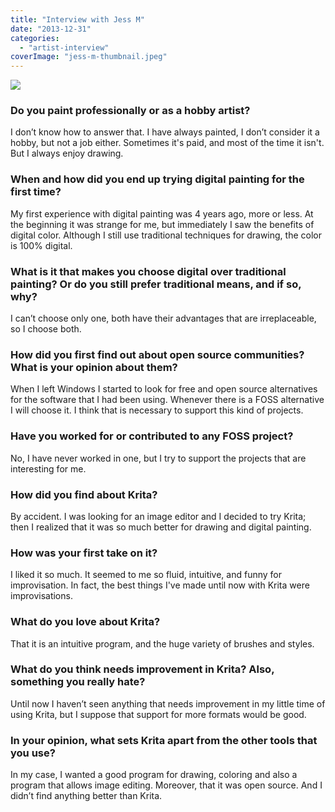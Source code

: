 ```yaml
---
title: "Interview with Jess M"
date: "2013-12-31"
categories: 
  - "artist-interview"
coverImage: "jess-m-thumbnail.jpeg"
---
```


![](/images/posts/2013/mjornicon.png)

### Do you paint professionally or as a hobby artist?

I don’t know how to answer that. I have always painted, I don’t consider it a hobby, but not a job either. Sometimes it's paid, and most of the time it isn't. But I always enjoy drawing.

### When and how did you end up trying digital painting for the first time?

My first experience with digital painting was 4 years ago, more or less. At the beginning it was strange for me, but immediately I saw the benefits of digital color. Although I still use traditional techniques for drawing, the color is 100% digital.

### What is it that makes you choose digital over traditional painting? Or do you still prefer traditional means, and if so, why?

I can’t choose only one, both have their advantages that are irreplaceable, so I choose both.

### How did you first find out about open source communities? What is your opinion about them?

When I left Windows I started to look for free and open source alternatives for the software that I had been using. Whenever there is a FOSS alternative I will choose it. I think that is necessary to support this kind of projects.

### Have you worked for or contributed to any FOSS project?

No, I have never worked in one, but I try to support the projects that are interesting for me.

### How did you find about Krita?

By accident. I was looking for an image editor and I decided to try Krita; then I realized that it was so much better for drawing and digital painting.

### How was your first take on it?

I liked it so much. It seemed to me so fluid, intuitive, and funny for improvisation. In fact, the best things I've made until now with Krita were improvisations.

### What do you love about Krita?

That it is an intuitive program, and the huge variety of brushes and styles.

### What do you think needs improvement in Krita? Also, something you really hate?

Until now I haven’t seen anything that needs improvement in my little time of using Krita, but I suppose that support for more formats would be good.

### In your opinion, what sets Krita apart from the other tools that you use?

In my case, I wanted a good program for drawing, coloring and also a program that allows image editing. Moreover, that it was open source. And I didn’t find anything better than Krita.
